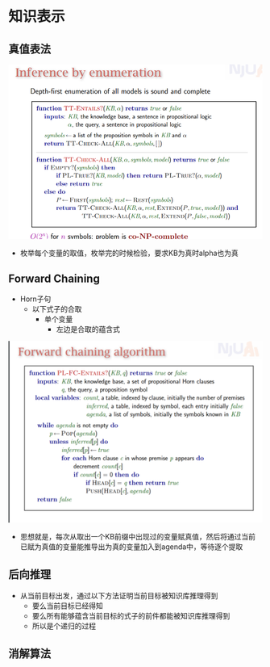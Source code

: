 # 知识表示
## 真值表法
![](img/2020-01-04-12-06-22.png)
+ 枚举每个变量的取值，枚举完的时候检验，要求KB为真时alpha也为真

## Forward Chaining
+ Horn子句
  + 以下式子的合取
    + 单个变量
      + 左边是合取的蕴含式

![](img/2020-01-04-12-16-47.png)
+ 思想就是，每次从取出一个KB前缀中出现过的变量赋真值，然后将通过当前已赋为真值的变量能推导出为真的变量加入到agenda中，等待逐个提取

## 后向推理
+ 从当前目标出发，通过以下方法证明当前目标被知识库推理得到
  + 要么当前目标已经得知
  + 要么所有能够蕴含当前目标的式子的前件都能被知识库推理得到
  + 所以是个递归的过程

## 消解算法